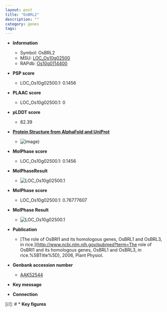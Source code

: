 ```yaml
---
layout: post
title: "OsBRL2"
description: ""
category: genes
tags: 
---
```


* **Information**  
    + Symbol: OsBRL2  
    + MSU: [LOC_Os10g02500](http://rice.plantbiology.msu.edu/cgi-bin/ORF_infopage.cgi?orf=LOC_Os10g02500)  
    + RAPdb: [Os10g0114400](http://rapdb.dna.affrc.go.jp/viewer/gbrowse_details/irgsp1?name=Os10g0114400)  

* **PSP score**  
    + LOC_Os10g02500.1: 0.1456 

* **PLAAC score**  
    + LOC_Os10g02500.1: 0 

* **pLDDT score**
    + 82.39

* **[Protein Structure from AlphaFold and UniProt](https://www.uniprot.org/uniprotkb/Q7G768/entry#structure)**
    + ![image](https://ricepsp.github.io/images/Q7/AF-Q7G768-F1.png))

* **MolPhase score**
    + LOC_Os10g02500.1: 0.1456

* **MolPhaseResult**
    + ![LOC_Os10g02500.1](https://ricepsp.github.io/pictures/LOC_Os10g/LOC_Os10g02500.1.png)

* **MolPhase score**
    + LOC_Os10g02500.1: 0.76777607

* **MolPhase Result**
    + ![LOC_Os10g02500.1](https://304243504.github.io/Pictures/LOC_Os10g/LOC_Os10g02500.1.png)

* **Publication**  
    + [The role of OsBRI1 and its homologous genes, OsBRL1 and OsBRL3, in rice.](http://www.ncbi.nlm.nih.gov/pubmed?term=The role of OsBRI1 and its homologous genes, OsBRL1 and OsBRL3, in rice.%5BTitle%5D), 2006, Plant Physiol.

* **Genbank accession number**  
    + [AAK52544](http://www.ncbi.nlm.nih.gov/nuccore/AAK52544)

* **Key message**  

* **Connection**  

[//]: # * **Key figures**  



